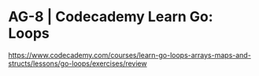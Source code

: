 # AG-8 | Codecademy Learn Go: Loops

https://www.codecademy.com/courses/learn-go-loops-arrays-maps-and-structs/lessons/go-loops/exercises/review

